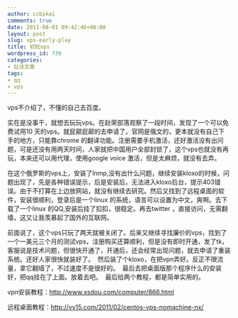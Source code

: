 ```yaml
---
author: ccbikai
comments: true
date: 2011-08-01 09:42:46+08:00
layout: post
slug: vps-early-play
title: 初玩vps
wordpress_id: 739
categories:
- 扯淡文章
tags:
- qq
- vps
---
```


vps不介绍了，不懂的自己去百度。

实在是没事干，就想去玩玩vps。在赵荣部落观察了一段时间，发现了一个可以免费试用10 天的vps。就屁颠屁颠的去申请了，官网是俄文的，更本就没有自己下手的地方，只能靠chrome 的翻译功能。注册需要手机激活，还好激活没有出问题，可是还没有用两天时间，人家就把中国用户全部封锁了，这个vps也就没有再玩，本来还可以用代理，使用google voice 激活，但是太麻烦，就没有去弄。<!-- more -->

在这个俄罗斯的vps上，安装了lnmp,没有出什么问题，继续安装kloxo的时候，问题出现了，先是各种错误提示，后是安装后，无法进入kloxo后台，提示403错误。由于不打算在上边放网站，就没有继续去研究。然后又找到了远程桌面的软件，安装很顺利，登录后是一个linux 的系统，语言可以设置为中文，爽啊。去下载了一个linux 的QQ,安装后挂了扣扣，很稳定。再去twitter ，直接访问，无需翻墙，这又让我羡慕起了国外的互联网。



前面说了，这个vps只玩了两天就被关闭了。后来又继续寻找廉价的vps，找到了一个一美元三个月的测试vps，注册购买还算顺利，但是没有即时开通，发了tk，客服说是技术问题，但很快开通了，开通后，还会经常出现问题，就去申请了重装系统。还好人家很快就装好了。  然后装了个kloxo，在把vpn弄好。反正不限流量，拿它翻墙了，不过速度不是很好的。  最后去把桌面版那个程序什么的安装好，把qq挂在了上面。放着去吧。  最后给两个教程，都是简单实用的。

vpn安装教程：http://www.xsdou.com/computer/866.html

远程桌面教程：http://vv15.com/2011/02/centos-vps-nomachine-nx/
